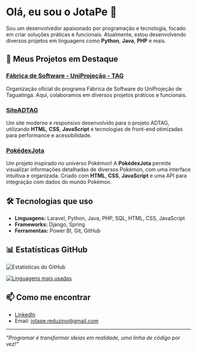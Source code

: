 # Olá, eu sou o JotaPe 👋

Sou um desenvolvedor apaixonado por programação e tecnologia, focado em criar soluções práticas e funcionais. Atualmente, estou desenvolvendo diversos projetos em linguagens como **Python**, **Java**, **PHP** e mais.

## 🚀 Meus Projetos em Destaque

### [Fábrica de Software - UniProjeção - TAG](https://github.com/fabuniprojecaotag)
Organização oficial do programa Fábrica de Software do UniProjeção de Taguatinga. Aqui, colaboramos em diversos projetos práticos e funcionais.

### [SiteADTAG](https://github.com/JotaPe-dev/SiteADTAG)
Um site moderno e responsivo desenvolvido para o projeto ADTAG, utilizando **HTML**, **CSS**, **JavaScript** e tecnologias de front-end otimizadas para performance e acessibilidade.

### [PokédexJota](https://github.com/JotaPe-dev/PokedexJota)
Um projeto inspirado no universo Pokémon! A **PokédexJota** permite visualizar informações detalhadas de diversos Pokémon, com uma interface intuitiva e organizada. Criado com **HTML**, **CSS**, **JavaScript** e uma API para integração com dados do mundo Pokémon.

## 🛠️ Tecnologias que uso

- **Linguagens:** Laravel, Python, Java, PHP, SQL, HTML, CSS, JavaScript
- **Frameworks:** Django, Spring
- **Ferramentas:** Power BI, Git, GitHub

## 📊 Estatísticas GitHub

![Estatísticas do GitHub](https://github-readme-stats.vercel.app/api?username=JotaPe-dev&show_icons=true&theme=dracula)

[![Linguagens mais usadas](https://github-readme-stats.vercel.app/api/top-langs/?username=JotaPe-dev&layout=compact&theme=dracula)](https://github.com/anuraghazra/github-readme-stats)

## 📫 Como me encontrar

- [LinkedIn](https://www.linkedin.com/in/jo%C3%A3o-pedro-ferreira-reduzino-3833bb242/)
- Email: jotape.reduzino@gmail.com

---

*"Programar é transformar ideias em realidade, uma linha de código por vez!"*
